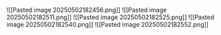 ![[Pasted image 20250502182456.png]]
![[Pasted image 20250502182511.png]]
![[Pasted image 20250502182525.png]]
![[Pasted image 20250502182540.png]]
![[Pasted image 20250502182552.png]]
